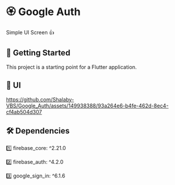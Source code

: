 # 🏵 Google Auth

Simple UI Screen 👍

## 🚀 Getting Started

This project is a starting point for a Flutter application.

## 📱 UI


https://github.com/Shalaby-VBS/Google_Auth/assets/149938388/93a264e6-b4fe-462d-8ec4-cf4ab504d307


## 🛠 Dependencies

1️⃣ firebase_core: ^2.21.0

2️⃣ firebase_auth: ^4.2.0

3️⃣ google_sign_in: ^6.1.6
